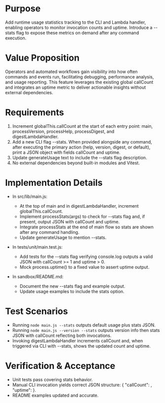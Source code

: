 # Purpose

Add runtime usage statistics tracking to the CLI and Lambda handler, enabling operators to monitor invocation counts and uptime. Introduce a --stats flag to expose these metrics on demand after any command execution.

# Value Proposition

Operators and automated workflows gain visibility into how often commands and events run, facilitating debugging, performance analysis, and usage reporting. This feature leverages the existing global callCount and integrates an uptime metric to deliver actionable insights without external dependencies.

# Requirements

1. Increment globalThis.callCount at the start of each entry point: main, processVersion, processHelp, processDigest, and digestLambdaHandler.
2. Add a new CLI flag --stats. When provided alongside any command, after executing the primary action (help, version, digest, or default), print a JSON object with fields callCount and uptime.
3. Update generateUsage text to include the --stats flag description.
4. No external dependencies beyond built-in modules and Vitest.

# Implementation Details

- In src/lib/main.js:
  - At the top of main and in digestLambdaHandler, increment globalThis.callCount.
  - Implement processStats(args) to check for --stats flag and, if present, output JSON with callCount and uptime.
  - Integrate processStats at the end of main flow so stats are shown after any command handling.
  - Update generateUsage to mention --stats.

- In tests/unit/main.test.js:
  - Add tests for the --stats flag verifying console.log outputs a valid JSON with callCount >= 1 and uptime > 0.
  - Mock process.uptime() to a fixed value to assert uptime output.

- In sandbox/README.md:
  - Document the new --stats flag and example output.
  - Update usage examples to include the stats option.

# Test Scenarios

- Running `node main.js --stats` outputs default usage plus stats JSON.
- Running `node main.js --version --stats` outputs version info then stats JSON with callCount reflecting both invocations.
- Invoking digestLambdaHandler increments callCount and, when triggered via CLI with --stats, shows the updated count and uptime.

# Verification & Acceptance

- Unit tests pass covering stats behavior.
- Manual CLI invocation yields correct JSON structure: { "callCount": <number>, "uptime": <seconds> }.
- README examples updated and accurate.
